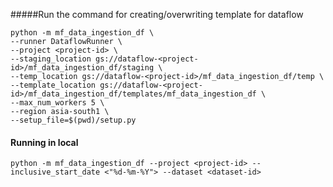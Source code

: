 #####Run the command for creating/overwriting template for dataflow
```
python -m mf_data_ingestion_df \
--runner DataflowRunner \
--project <project-id> \
--staging_location gs://dataflow-<project-id>/mf_data_ingestion_df/staging \
--temp_location gs://dataflow-<project-id>/mf_data_ingestion_df/temp \
--template_location gs://dataflow-<project-id>/mf_data_ingestion_df/templates/mf_data_ingestion_df \
--max_num_workers 5 \
--region asia-south1 \
--setup_file=$(pwd)/setup.py
```

#### Running in local
```
python -m mf_data_ingestion_df --project <project-id> --inclusive_start_date <"%d-%m-%Y"> --dataset <dataset-id>
```
